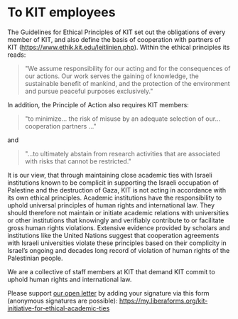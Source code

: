 # To KIT employees

The Guidelines for Ethical Principles of KIT set out the obligations of every member of KIT, and also define the basis of cooperation with partners of KIT (<https://www.ethik.kit.edu/leitlinien.php>).
Within the ethical principles its reads:

> "We assume responsibility for our acting and for the consequences of our actions. Our work serves the gaining of knowledge, the sustainable benefit of mankind, and the protection of the environment and pursue peaceful purposes exclusively."

In addition, the Principle of Action also requires KIT members:

> "to minimize... the risk of misuse by an adequate selection of our... cooperation partners ..." 

and 

> "...to ultimately abstain from research activities that are associated with risks that cannot be restricted."

It is our view, that through maintaining close academic ties with Israeli institutions known to be complicit in supporting the Israeli occupation of Palestine and the destruction of Gaza, KIT is not acting in accordance with its own ethical principles. Academic institutions have the responsibility to uphold universal principles of human rights and international law. They should therefore not maintain or initiate academic relations with universities or other institutions that knowingly and verifiably contribute to or facilitate gross human rights violations. Extensive evidence provided by scholars and institutions like the United Nations suggest that cooperation agreements with Israeli universities violate these principles based on their complicity in Israel’s ongoing and decades long record of violation of human rights of the Palestinian people.

We are a collective of staff members at KIT that demand KIT commit to uphold human rights and international law.

Please support [our open letter] by adding your signature via this form (anonymous signatures are possible): <https://my.liberaforms.org/kit-initiative-for-ethical-academic-ties>

[our open letter]: ./letter.md